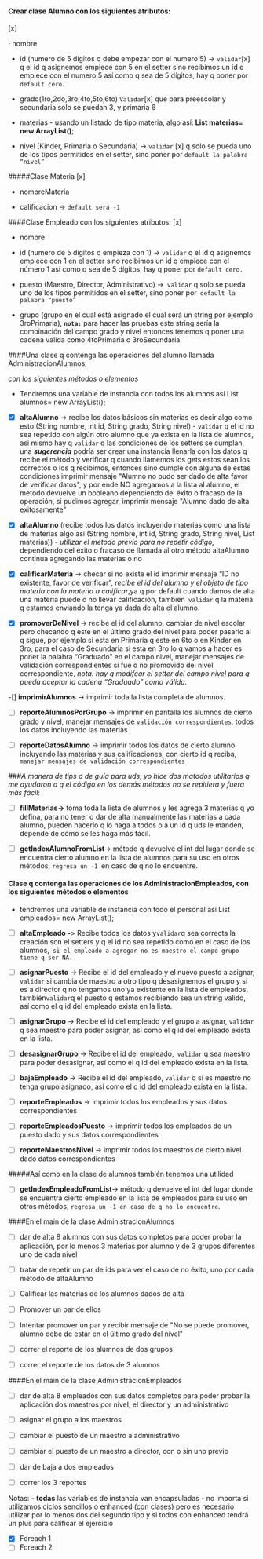 
 
#### Crear clase Alumno con los siguientes atributos:
[x]

· nombre

- id (numero de 5 dígitos q debe empezar con el numero 5) -> `validar`[x] q el id q asignemos empiece con 5 en el setter sino recibimos un id q empiece con el numero 5 así como q sea de 5 dígitos, hay q poner por `default cero`.

- grado(1ro,2do,3ro,4to,5to,6to) `Validar`[x] que para preescolar y secundaria solo se puedan 3, y primaria 6

- materias - usando un listado de tipo materia, algo así: **List <Materia> materias= new ArrayList<materia>()**;

- nivel (Kinder, Primaria o Secundaria) -> `validar` [x] q solo se pueda uno de los tipos permitidos en el setter, sino poner por `default la palabra “nivel”`
 
#####Clase Materia
[x]
- nombreMateria

- calificacion -> `default será -1`
 
####Clase Empleado con los siguientes atributos:
[x]

- nombre

- id (numero de 5 dígitos q empieza con 1) -> `validar` q el id q asignemos empiece con 1 en el setter sino recibimos un id q empiece con el número 1 así como q sea de 5 dígitos, hay q poner por `default cero.`

- puesto (Maestro, Director, Administrativo) ->` validar` q solo se pueda uno de los tipos permitidos en el setter, sino poner por` default la palabra “puesto”`

- grupo (grupo en el cual está asignado el cual será un string por ejemplo 3roPrimaria), **`nota:`** para hacer las pruebas este string sería la combinación del campo grado y nivel entonces tenemos q poner una cadena valida como 4toPrimaria o 3roSecundaria

 
####Una clase q contenga las operaciones del alumno llamada AdministracionAlumnos,
 
 _con los siguientes métodos o elementos_
 
- Tendremos una variable de instancia con todos los alumnos así List <Alumno> alumnos= new ArrayList<Alumno>();

- [x] **altaAlumno** -> recibe los datos básicos sin materias es decir algo como esto (String nombre, int id, String grado, String nivel) - `validar` q el id no sea repetido con algún otro alumno que ya exista en la lista de alumnos, asi mismo hay q `validar` q las condiciones de los setters se cumplan, una **_sugerencia_** podría ser crear una instancia llenarla con los datos q recibe el método y verificar q cuando llamemos los gets estos sean los correctos o los q recibimos, entonces sino cumple con alguna de estas condiciones imprimir mensaje "Alumno no pudo ser dado de alta favor de verificar datos", y por ende NO agregamos a la lista al alumno, el metodo devuelve un booleano dependiendo del éxito o fracaso de la operación, si pudimos agregar, imprimir mensaje "Alumno dado de alta exitosamente"

- [x] **altaAlumno** (recibe todos los datos incluyendo materias como una lista de materias algo asi (String nombre, int id, String grado, String nivel, List <Materia> materias)) - _utilizar el método previo para no repetir código,_ dependiendo del éxito o fracaso de llamada al otro método altaAlumno continua agregando las materias o no

- [x] **calificarMateria** -> checar si no existe el id imprimir mensaje “ID no existente, favor de verificar”, _recibe el id del alumno y el objeto de tipo materia con la materia a calificar_,ya q por default cuando damos de alta una materia puede o no llevar calificación, también` validar` q la materia q estamos enviando la tenga ya dada de alta el alumno.

-[x] **promoverDeNivel** -> recibe el id del alumno, cambiar de nivel escolar pero checando q este en el último grado del nivel para poder pasarlo al q sigue, por ejemplo si esta en Primaria q este en 6to o en Kinder en 3ro, para el caso de Secundaria si esta en 3ro lo q vamos a hacer es poner la palabra “Graduado” en el campo nivel, manejar mensajes de validación correspondientes si fue o no promovido del nivel correspondiente, _nota: hay q modifcar el setter del campo nivel para q pueda aceptar la cadena “Graduado” como válida._

-[] **imprimirAlumnos** -> imprimir toda la lista completa de alumnos.

-[ ] **reporteAlumnosPorGrupo** -> imprimir en pantalla los alumnos de cierto grado y nivel, manejar mensajes de `validación correspondientes`, todos los datos incluyendo las materias

-[ ] **reporteDatosAlumno** -> imprimir todos los datos de cierto alumno incluyendo las materias y sus calificaciones, con cierto id q reciba, `manejar mensajes de validación correspondientes`

###_A manera de tips o de guía para uds, yo hice dos matodos utilitarios q me ayudaron a q el código en los demás métodos no se repitiera y fuera más fácil:_

-[ ] **fillMaterias->** toma toda la lista de alumnos y les agrega 3 materias q yo defina, para no tener q dar de alta manualmente las materias a cada alumno, pueden hacerlo q lo haga a todos o a un id q uds le manden, depende de cómo se les haga más fácil.

-[ ] **getIndexAlumnoFromList**-> método q devuelve el int del lugar donde se encuentra cierto alumno en la lista de alumnos para su uso en otros métodos, `regresa un -1 `en caso de q no lo encuentre.


#### Clase q contenga las operaciones de los AdministracionEmpleados, con los siguientes métodos o elementos


- tendremos una variable de instancia con todo el personal así List <Empleado> empleados= new ArrayList<Empleado>();

-[ ] **altaEmpleado -**> Recibe todos los datos y` validar `q sea correcta la creación son el setters  y q el id no sea repetido como en el caso de los alumnos,` si el empleado a agregar no es maestro el campo grupo tiene q ser NA.`

-[ ] **asignarPuesto** -> Recibe el id del empleado y el nuevo puesto a asignar, `validar` si cambia de maestro a otro tipo q desasignemos el grupo y si es a director q no tengamos uno ya existente en la lista de empleados, también` validar `q el puesto q estamos recibiendo sea un string valido, así como el q id del empleado exista en la lista.

-[ ] **asignarGrupo** -> Recibe el id del empleado y el grupo a asignar, `validar` q sea maestro para poder asignar, así como el q id del empleado exista en la lista.

-[ ] **desasignarGrupo** -> Recibe el id del empleado,` validar` q sea maestro para poder desasignar, así como el q id del empleado exista en la lista.

-[ ] **bajaEmpleado** -> Recibe el id del empleado, `validar` q si es maestro no tenga grupo asignado, así como el q id del empleado exista en la lista.

-[ ] **reporteEmpleados** -> imprimir todos los empleados y sus datos correspondientes

-[ ] **reporteEmpleadosPuesto** -> imprimir todos los empleados de un puesto dado y sus datos correspondientes

-[ ] **reporteMaestrosNivel** -> imprimir todos los maestros de cierto nivel dado datos correspondientes

#####Así como en la clase de alumnos también tenemos una utilidad

-[ ] **getIndexEmpleadoFromList**-> método q devuelve el int del lugar donde se encuentra cierto empleado en la lista de empleados para su uso en otros métodos, `regresa un -1 en caso de q no lo encuentre`.

####En el main de la clase AdministracionAlumnos

-[ ] dar de alta 8 alumnos con sus datos completos para poder probar la aplicación, por lo menos 3 materias por alumno y de 3 grupos diferentes uno de cada nivel
-[ ] tratar de repetir un par de ids para ver el caso de no éxito, uno por cada método de altaAlumno
-[ ] Calificar las materias de los alumnos dados de alta
-[ ] Promover un par de ellos
-[ ] Intentar promover un par y recibir mensaje de "No se puede promover, alumno debe de estar en el último grado del nivel"
-[ ] correr el reporte de los alumnos de dos grupos
-[ ] correr el reporte de los datos de 3 alumnos


####En el main de la clase AdministracionEmpleados


-[ ] dar de alta 8 empleados con sus datos completos para poder probar la aplicación dos maestros por nivel, el director y un administrativo
-[ ] asignar el grupo a los maestros
-[ ] cambiar el puesto de un maestro a administrativo
-[ ] cambiar el puesto de un maestro a director, con o sin uno previo
-[ ] dar de baja a dos empleados
-[ ] correr los 3 reportes


Notas: - **todas** las variables de instancia van encapsuladas
                - no importa si utilizamos ciclos sencillos o enhanced (con clases) pero es necesario utilizar por lo menos dos del segundo tipo y si todos con enhanced tendrá un plus para calificar el ejercicio
 -[x] Foreach 1
 -[ ] Foreach 2